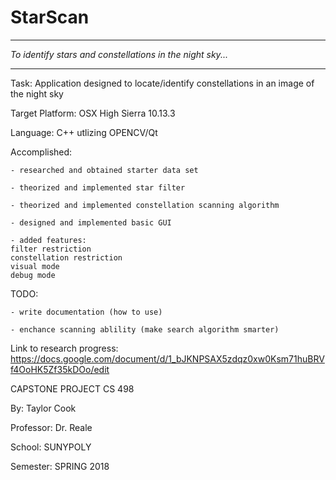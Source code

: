 # StarScan
********************************************************************
*To identify stars and constellations in the night sky...*
********************************************************************
Task: Application designed to locate/identify constellations in an image of the night sky

Target Platform: OSX High Sierra 10.13.3

Language: C++ utlizing OPENCV/Qt

Accomplished:

    - researched and obtained starter data set
    
    - theorized and implemented star filter
    
    - theorized and implemented constellation scanning algorithm
    
    - designed and implemented basic GUI
    
    - added features:
    filter restriction
    constellation restriction
    visual mode
    debug mode
                                 
TODO:

    - write documentation (how to use)
    
    - enchance scanning ablility (make search algorithm smarter)
    
Link to research progress: https://docs.google.com/document/d/1_bJKNPSAX5zdqz0xw0Ksm71huBRVf4OoHK5Zf35kDOo/edit

CAPSTONE PROJECT CS 498

By: Taylor Cook

Professor: Dr. Reale

School: SUNYPOLY

Semester: SPRING 2018
